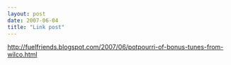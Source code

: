 ```yaml
---
layout: post
date: 2007-06-04
title: "Link post"
---
```

<http://fuelfriends.blogspot.com/2007/06/potpourri-of-bonus-tunes-from-wilco.html>

